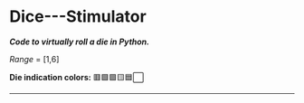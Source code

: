 # Dice---Stimulator
***Code to virtually roll a die in Python.***

*Range* = [1,6]    

**Die indication colors:** 🟥🟩🟪🟨🟦⬜

----------------------
